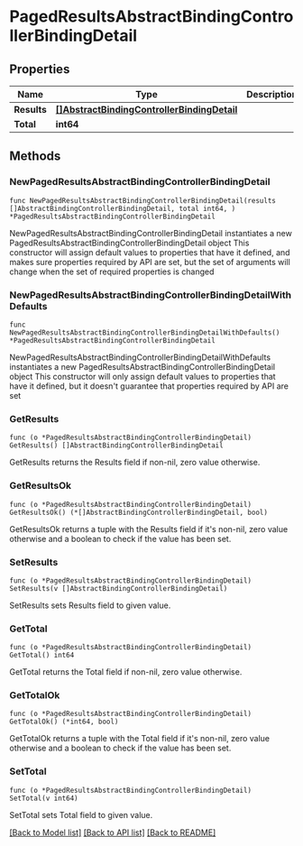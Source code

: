 # PagedResultsAbstractBindingControllerBindingDetail

## Properties

Name | Type | Description | Notes
------------ | ------------- | ------------- | -------------
**Results** | [**[]AbstractBindingControllerBindingDetail**](AbstractBindingControllerBindingDetail.md) |  | 
**Total** | **int64** |  | 

## Methods

### NewPagedResultsAbstractBindingControllerBindingDetail

`func NewPagedResultsAbstractBindingControllerBindingDetail(results []AbstractBindingControllerBindingDetail, total int64, ) *PagedResultsAbstractBindingControllerBindingDetail`

NewPagedResultsAbstractBindingControllerBindingDetail instantiates a new PagedResultsAbstractBindingControllerBindingDetail object
This constructor will assign default values to properties that have it defined,
and makes sure properties required by API are set, but the set of arguments
will change when the set of required properties is changed

### NewPagedResultsAbstractBindingControllerBindingDetailWithDefaults

`func NewPagedResultsAbstractBindingControllerBindingDetailWithDefaults() *PagedResultsAbstractBindingControllerBindingDetail`

NewPagedResultsAbstractBindingControllerBindingDetailWithDefaults instantiates a new PagedResultsAbstractBindingControllerBindingDetail object
This constructor will only assign default values to properties that have it defined,
but it doesn't guarantee that properties required by API are set

### GetResults

`func (o *PagedResultsAbstractBindingControllerBindingDetail) GetResults() []AbstractBindingControllerBindingDetail`

GetResults returns the Results field if non-nil, zero value otherwise.

### GetResultsOk

`func (o *PagedResultsAbstractBindingControllerBindingDetail) GetResultsOk() (*[]AbstractBindingControllerBindingDetail, bool)`

GetResultsOk returns a tuple with the Results field if it's non-nil, zero value otherwise
and a boolean to check if the value has been set.

### SetResults

`func (o *PagedResultsAbstractBindingControllerBindingDetail) SetResults(v []AbstractBindingControllerBindingDetail)`

SetResults sets Results field to given value.


### GetTotal

`func (o *PagedResultsAbstractBindingControllerBindingDetail) GetTotal() int64`

GetTotal returns the Total field if non-nil, zero value otherwise.

### GetTotalOk

`func (o *PagedResultsAbstractBindingControllerBindingDetail) GetTotalOk() (*int64, bool)`

GetTotalOk returns a tuple with the Total field if it's non-nil, zero value otherwise
and a boolean to check if the value has been set.

### SetTotal

`func (o *PagedResultsAbstractBindingControllerBindingDetail) SetTotal(v int64)`

SetTotal sets Total field to given value.



[[Back to Model list]](../README.md#documentation-for-models) [[Back to API list]](../README.md#documentation-for-api-endpoints) [[Back to README]](../README.md)


